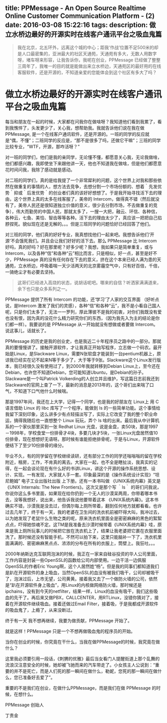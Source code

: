 title: PPMessage - An Open Source Realtime Online Customer Communication Platform - (2)
date: 2016-03-08 15:22:16
tags:
description: 做立水桥边最好的开源实时在线客户通讯平台之吸血鬼篇
---

> 我在北京，北五环外，远离这个城的中心；距我‘作战’位置不足500米的却是人口最密集的，亚洲最大的社区天通苑，天通苑有多大，无数人用数字呀，堵车呀来形容，让我告诉你，我呢在创业，PPMessage 已经做了整整三周年了，我唯一的目的就是能做出来立水桥边，天通苑区的最好用的在线客服软件，还是开源的，不知道亲爱的您能体会到这个社区有多大了吗？

# 做立水桥边最好的开源实时在线客户通讯平台之吸血鬼篇

每当和朋友在一起的时候，大家都在问我你在做啥呀？我知道他们看到我累了，看到我憔悴了，头发更少了，关心我，想帮助我。我就告诉他们说在我在做 PPMessage, 是一个在线客户通讯软件，还是开源的。一班的同学的反应就是“偶，不懂”；二班同学的反应是，“那不是很多了吗，还做它干嘛”；三班的同学比较专业，“WTF，开源，那咋活呀？”

对一班的同学们，他们是我的亲同学，无论懂不懂，都愿意关心我，无论我做啥，他们都感兴趣，我即使坐下来跟他讲一天，他也不知道我在做啥，但是他们都愿意花时间问我，我除了感动就是感动。

对二班的同学们，真的是给我提了一个非常犀利的问题，这个世界上对我和那些依然在做重复的事情的人，想方法去竞争，去想分割一个市场份额的、想着｀先发优势｀抑或｀后发优势｀的创业者们真的该好好想想了。于是我开始寻找活下去的理由，这个世界上真的太多在线客服了，美帝的 Intercom，做得真不错（然后就没有了，美帝人民还是很知道独立价值的意义，很少去分割市场，不去做重复的竞争），伟大而勤劳的中国人民，那就太多了，一搜一大把，融云、环信、各种信，各种云，七鱼、美恰、智齿等等各种。活下去的理由太少了，真应该一把把自己掐脖捏死。貌似现在还是无解的。。。但是三班同学的问题恰好已经回答了他们。

对三班的同学，他们真的好好专业，我真想找他们一起来吧。我想告诉他们‘开源’不会饿死我们。并且会让我们好好的活下去。那么 PPMessage 比 Intercom 好吗，真的好吗？好在那里呢？好多少呢？我想，我如果只是简单重复，或与 Intercom，以及各种“信”和各种“云”相比而言，只是相似，好一点，甚至是好不少，PPMessage 真的没有任何存在下去的意义，挤在这个本来已经人满为患的天通苑，立水桥边，呼吸着喘一天少活两天的北京雾霾空气中，只有好百倍，千倍，一骑绝尘才有必要去坚持。

> 这哥们已经进入高烧的状态，说胡话呢吧。哪来的自信？听洒家满满道来，余下也只是众多系列之一。

PPMessage 提供了所有 Intercom 的功能，还‘学习’了人家的交互界面 （好听点说，是Intercom 激发了我们的灵感），各种“信”和各种“云”，我不是小看自己国人呢，只是你们太多了，无法一一罗列，厚此薄彼不是我的初衷，对你们我既没有爱也没有恨，因为真的没花什么精力研究你们的东西，（因为我先入为主的结论是你们都一样）。我要说的是 PPMessage 从一开始就没有想做或者要做 Intercom。说这事儿，话就长了。

PPMessage 的历史是我的创业史，也是我近二十年程序员之路中的一部分。那就真的要慢慢讲了。接触开源软件，才让我真正开始写程序，立志做一个码农。最开始是Linux，是Slackware Linux，需要N张软盘才能装到一台pentium机器上，原谅我已经实在记不起来N等于多少了，大于等于9张。Slackware这个Linux发行版本，我已经很久没有使用过了，到2000年我就转移到Debian Linux上，至今还在Debian，也许您不知道Debian，您可能知道Ubuntu，是Debian的孙子。Slackware是一个叫Patrick Volkerding的人创立并且维护，写这篇日志前我还到Slackware的官网上查了一下，最新的消息是2013年的，这个哥们出来喘了口气，不知道下口气他什么时候喘。

那是1997年间，我还在上大学，记得一个同学，也是我的好朋友在 Linux上 用 C 语言借助 Linux 的 libc 库写了一个程序，能做到 ls 的一些简单功能。这个事情给我留下深刻印象，这么讲多少有点轻描淡写了，实际上它改变了我的整个职业命运，搞得我随后也一直想整个 Linux 玩玩，弄个 ls 啥的出来。最后我从中计算机系的一个家伙那里买到一张 Redhat Linux 光盘，说是金盘，卖50块，那是1997－1998年，学校食堂一份排骨才4块，多要几块才5块，一张Linux光盘居然值10份排骨，现在想想好无语呀。那时候有谁能拒绝排骨呢，于是与Linux，开源软件便结下了至少10份排骨的缘分。

毕业不久，有的同学留在学校继续读研，还有部分工作的同学还嗡嗡嗡的留在学校附近，租房，工作，不肯真的离去。大家在一起，也不全是瞎扯淡，我真实的记得，在一起会谈论现在有什么好的书讲Linux，讲这个开源的操作系统思想、设计、实现。一有发现，大家就人手一套。印象最深的是《操作系统设计实现》“坦尼鲍姆” 电子工业出版社出版 上下册。还有一本书叫做 《UNIX系统内幕》英文是《UNIX Internals: The New Frontiers》。这次又是那个写 ｀ls｀ 的哥们问我说，你说你这么多书里面，如果现在给你扔到一个无人的沙漠呆两周，你带着哪本书去，没等我想好，说出来，他告诉我说他要带着这本 《UNIX系统内幕》。这本书确实不错，沙漠我是没去过，但偶尔每上厕所带着，翻到任何地方就都看看。也许过去几年了，终于有一天，我的老婆在卫生间的洗衣机前被吓得大叫，我冲过去，以为她发现了老鼠什么生物之类的呢，原来洗衣机里面全是密密麻麻的黑色的絮絮点点，吓得她惊魂不定。这TM是我准备去沙漠时候带着《UNIX系统内幕》哇，原来是我上厕所玩事儿的时候把它放在洗衣机上了，结果让我老婆把它裹在衣服里面洗了。那时候还没有智能手机，不然可以拍下来，这里只能脑补一下了，洗衣机里面满满的、密密麻麻黑点点、浓浓的分布在所有的衣服上，筒壁上。我狂吐。。。

2000年纳斯达克互联网泡沫的时候，我正在一家来自硅谷投资的华人公司里面，工作内容是封装一些OpenSSL的函数给公司内部使用。一边干活一边佩服OpenSSL的作者Eric Young啊，这个人居然姓“杨”。但是我的同事们都知道我们是趴在开源软件的身上吸血，当然OpenSSL的血没有被我们吸干，公司却被吸干了，泡沫过后，上市无望，公司黄黄。接着我又去了一个做防火墙的公司，依然是“趴在开源软件身上吸血”，用Linux的内核做网络防火墙，那时候还是ipchains，没有到今天的netfilter，结果一样，Linux的血没有吸干，我们这些吸血的先干了。再后来又做PBX，CALLCENTER，用RTLinux，没错你猜对了，接着在开源软件继续吸血。接着还做过Email Filter，接着吸，于是我都成开源软件的吸血鬼了，上瘾了，从来没断过。

终于有一天 我不想再继续，我要为做贡献，PPMessage 开始了。

就是这样！PPMessage 只是一个不想再做吸血鬼的程序员的开始。

当你在创业的时候，你究竟在干什么，当我在做PPMessage的时候，我究竟在做什么？

这里我必须要引用一段话，《刺猬的优雅》最后当女看门人提醒街道上那个乱舞的流浪汉注意安全的时候，她却被飞驰而来的汽车带走了。小女孩主人公说到：“重要的并不是死亡，而是人们死的那一瞬间在做什么，勒妮，您死的那一瞬间在做什么，您已准备好去爱了”。

重要的不是我们在创业，在做什么PPMessage，而是我们在做 PPMessage 的时候，在想什么。

PPMessage 创始人

丁贵金
